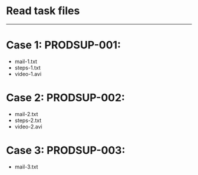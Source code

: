 # Read task files
-----------------

Case 1: PRODSUP-001:
====================
* mail-1.txt
* steps-1.txt
* video-1.avi


Case 2: PRODSUP-002:
====================
* mail-2.txt
* steps-2.txt
* video-2.avi


Case 3: PRODSUP-003:
====================
* mail-3.txt




